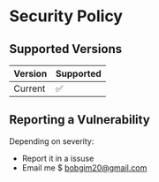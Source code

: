 # Security Policy

## Supported Versions

| Version | Supported          |
| ------- | ------------------ |
| Current   | :white_check_mark: |

## Reporting a Vulnerability
Depending on severity:
- Report it in a issuse
- Email me $ [bobgim20@gmail.com](mailto:bobgim20@gmail.com)
